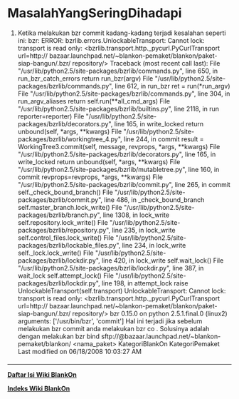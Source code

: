 # MasalahYangSeringDihadapi
   1. Ketika melakukan bzr commit kadang-kadang terjadi kesalahan seperti ini:
      bzr: ERROR: bzrlib.errors.UnlockableTransport: Cannot lock: transport is
      read only: <bzrlib.transport.http._pycurl.PyCurlTransport url=http://
      bazaar.launchpad.net/~blankon-pemaket/blankon/paket-siap-bangun/.bzr/
      repository/>
      Traceback (most recent call last):
        File "/usr/lib/python2.5/site-packages/bzrlib/commands.py", line 650,
      in run_bzr_catch_errors
          return run_bzr(argv)
        File "/usr/lib/python2.5/site-packages/bzrlib/commands.py", line 612,
      in run_bzr
          ret = run(*run_argv)
        File "/usr/lib/python2.5/site-packages/bzrlib/commands.py", line 304,
      in run_argv_aliases
          return self.run(**all_cmd_args)
        File "/usr/lib/python2.5/site-packages/bzrlib/builtins.py", line 2118,
      in run
          reporter=reporter)
        File "/usr/lib/python2.5/site-packages/bzrlib/decorators.py", line 165,
      in write_locked
          return unbound(self, *args, **kwargs)
        File "/usr/lib/python2.5/site-packages/bzrlib/workingtree_4.py", line
      244, in commit
          result = WorkingTree3.commit(self, message, revprops, *args,
      **kwargs)
        File "/usr/lib/python2.5/site-packages/bzrlib/decorators.py", line 165,
      in write_locked
          return unbound(self, *args, **kwargs)
        File "/usr/lib/python2.5/site-packages/bzrlib/mutabletree.py", line
      160, in commit
          revprops=revprops, *args, **kwargs)
        File "/usr/lib/python2.5/site-packages/bzrlib/commit.py", line 265, in
      commit
          self._check_bound_branch()
        File "/usr/lib/python2.5/site-packages/bzrlib/commit.py", line 486, in
      _check_bound_branch
          self.master_branch.lock_write()
        File "/usr/lib/python2.5/site-packages/bzrlib/branch.py", line 1308, in
      lock_write
          self.repository.lock_write()
        File "/usr/lib/python2.5/site-packages/bzrlib/repository.py", line 235,
      in lock_write
          self.control_files.lock_write()
        File "/usr/lib/python2.5/site-packages/bzrlib/lockable_files.py", line
      234, in lock_write
          self._lock.lock_write()
        File "/usr/lib/python2.5/site-packages/bzrlib/lockdir.py", line 420, in
      lock_write
          self.wait_lock()
        File "/usr/lib/python2.5/site-packages/bzrlib/lockdir.py", line 387, in
      wait_lock
          self.attempt_lock()
        File "/usr/lib/python2.5/site-packages/bzrlib/lockdir.py", line 198, in
      attempt_lock
          raise UnlockableTransport(self.transport)
      UnlockableTransport: Cannot lock: transport is read only:
      <bzrlib.transport.http._pycurl.PyCurlTransport url=http://
      bazaar.launchpad.net/~blankon-pemaket/blankon/paket-siap-bangun/.bzr/
      repository/>
      bzr 0.15.0 on python 2.5.1.final.0 (linux2)
      arguments: ['/usr/bin/bzr', 'commit']
Hal ini terjadi jika sebelum melakukan bzr commit anda melakukan bzr co <url>.
Solusinya adalah dengan melakukan
bzr bind sftp://<akun>@bazaar.launchpad.net/~blankon-pemaket/blankon/
<nama_paket>
KategoriBlankOn KategoriPemaket
Last modified on 06/18/2008 10:03:27 AM
#### 
    
 
 
 
 
 
---
[**Daftar Isi Wiki BlankOn**](/wiki/DaftarIsi/index.html)
 
[**Indeks Wiki BlankOn**](/wiki/Indeks.html)
